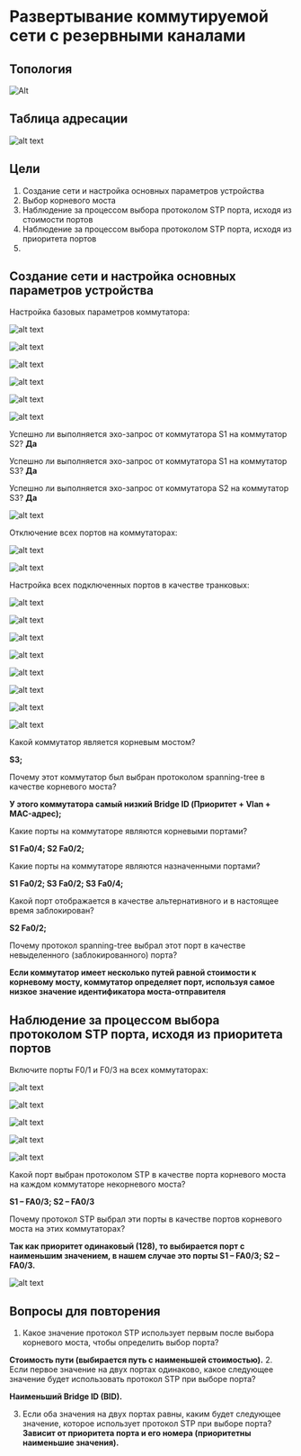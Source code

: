 # Развертывание коммутируемой сети с резервными каналами
## Топология

![Alt](https://raw.githubusercontent.com/rpv101101/OTUS-homework/main/lab7/IMG/2022-12-20%2019_02_03-lab7.docx%20-%20Word.png "Топология")

## Таблица адресации

![alt text](https://raw.githubusercontent.com/rpv101101/OTUS-homework/main/lab7/IMG/2022-12-20%2019_02_14-lab7.docx%20-%20Word.png "Таблица адресации")

## Цели
1. Создание сети и настройка основных параметров устройства
2. Выбор корневого моста
3. Наблюдение за процессом выбора протоколом STP порта, исходя из стоимости портов
4. Наблюдение за процессом выбора протоколом STP порта, исходя из приоритета портов
5. 
## Создание сети и настройка основных параметров устройства

Настройка базовых параметров коммутатора:

![alt text](https://raw.githubusercontent.com/rpv101101/OTUS-homework/main/lab7/IMG/1_s1_setup.png "Настройка коммутатора S1")

![alt text](https://raw.githubusercontent.com/rpv101101/OTUS-homework/main/lab7/IMG/2_s2_setup.png  "Настройка коммутатора S2")

![alt text](https://raw.githubusercontent.com/rpv101101/OTUS-homework/main/lab7/IMG/3_s3_setup.png "Настройка коммутатора S3")

![alt text](https://raw.githubusercontent.com/rpv101101/OTUS-homework/main/lab7/IMG/4_no_domain_lookup.png)

![alt text](https://raw.githubusercontent.com/rpv101101/OTUS-homework/main/lab7/IMG/5_log.png)

![alt text](https://raw.githubusercontent.com/rpv101101/OTUS-homework/main/lab7/IMG/6_vlan_ip_add.png)

Успешно ли выполняется эхо-запрос от коммутатора S1 на коммутатор S2? **Да**

Успешно ли выполняется эхо-запрос от коммутатора S1 на коммутатор S3? **Да**

Успешно ли выполняется эхо-запрос от коммутатора S2 на коммутатор S3? **Да**

![alt text](https://raw.githubusercontent.com/rpv101101/OTUS-homework/main/lab7/IMG/7_ping_test.png "Проверка связи")

Отключение всех портов на коммутаторах:

![alt text](https://raw.githubusercontent.com/rpv101101/OTUS-homework/main/lab7/IMG/8_ports_shutdown.png)

![alt text](https://raw.githubusercontent.com/rpv101101/OTUS-homework/main/lab7/IMG/9_ports_shutdown.png)

Настройка всех подключенных портов в качестве транковых:

![alt text](https://raw.githubusercontent.com/rpv101101/OTUS-homework/main/lab7/IMG/10_trunk.png)

![alt text](https://raw.githubusercontent.com/rpv101101/OTUS-homework/main/lab7/IMG/11_S3.png)

![alt text](https://raw.githubusercontent.com/rpv101101/OTUS-homework/main/lab7/IMG/12_s3.png)

![alt text](https://raw.githubusercontent.com/rpv101101/OTUS-homework/main/lab7/IMG/13_S1_S.png)

![alt text](https://raw.githubusercontent.com/rpv101101/OTUS-homework/main/lab7/IMG/14_S2_S.png)

![alt text](https://raw.githubusercontent.com/rpv101101/OTUS-homework/main/lab7/IMG/15_S3_S.png)

![alt text](https://raw.githubusercontent.com/rpv101101/OTUS-homework/main/lab7/IMG/16_S3_ROOT.png)

![alt text](https://raw.githubusercontent.com/rpv101101/OTUS-homework/main/lab7/IMG/17_cost_reduced.png)

Какой коммутатор является корневым мостом? 

**S3;**

Почему этот коммутатор был выбран протоколом spanning-tree в качестве корневого моста?

**У этого коммутатора самый низкий Bridge ID (Приоритет + Vlan +  MAC-адрес);**

Какие порты на коммутаторе являются корневыми портами?

**S1 Fa0/4; S2 Fa0/2;**

Какие порты на коммутаторе являются назначенными портами? 

**S1 Fa0/2; S3 Fa0/2; S3 Fa0/4;**

Какой порт отображается в качестве альтернативного и в настоящее время заблокирован? 

**S2 Fa0/2;**

Почему протокол spanning-tree выбрал этот порт в качестве невыделенного (заблокированного) порта?

**Если коммутатор имеет несколько путей равной стоимости к корневому мосту, коммутатор определяет порт, используя самое низкое значение идентификатора моста-отправителя**

## Наблюдение за процессом выбора протоколом STP порта, исходя из приоритета портов

Включите порты F0/1 и F0/3 на всех коммутаторах:

![alt text](https://raw.githubusercontent.com/rpv101101/OTUS-homework/main/lab7/IMG/1_S1_1-4.png)

![alt text](https://raw.githubusercontent.com/rpv101101/OTUS-homework/main/lab7/IMG/2_S2_1-4.png)

![alt text](https://raw.githubusercontent.com/rpv101101/OTUS-homework/main/lab7/IMG/3_S3_1-4.png)

![alt text](https://raw.githubusercontent.com/rpv101101/OTUS-homework/main/lab7/IMG/4_S1.png)

![alt text](https://raw.githubusercontent.com/rpv101101/OTUS-homework/main/lab7/IMG/5_S1.png)

Какой порт выбран протоколом STP в качестве порта корневого моста на каждом коммутаторе некорневого моста? 

**S1 – FA0/3; S2 – FA0/3**

Почему протокол STP выбрал эти порты в качестве портов корневого моста на этих коммутаторах?

**Так как приоритет одинаковый (128), то выбирается порт с наименьшим значением, в нашем случае это порты S1 – FA0/3; S2 – FA0/3.**


![alt text](https://raw.githubusercontent.com/rpv101101/OTUS-homework/main/lab7/IMG/final_scheme.png)

## Вопросы для повторения
1.	Какое значение протокол STP использует первым после выбора корневого моста, чтобы определить выбор порта?

**Стоимость пути (выбирается путь с наименьшей стоимостью).**
2.	Если первое значение на двух портах одинаково, какое следующее значение будет использовать протокол STP при выборе порта?

**Наименьший Bridge ID (BID).**

3.	Если оба значения на двух портах равны, каким будет следующее значение, которое использует протокол STP при выборе порта?
**Зависит от приоритета порта и его номера (приоритетны наименьшие значения).**

